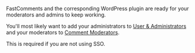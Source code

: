 FastComments and the corresponding WordPress plugin are ready for your moderators and admins to keep working.

You'll most likely want to add your administrators to [User & Administrators](https://fastcomments.com/auth/my-account/users) and your moderators to [Comment Moderators](https://fastcomments.com/auth/my-account/moderate-comments/moderators).

This is required if you are not using SSO.
